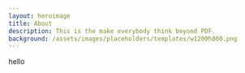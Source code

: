 ```yaml
--- 
layout: heroimage  
title: About  
description: This is the make everybody think beyond PDF.
background: /assets/images/placeholders/templates/w1200h800.png
--- 
```

hello
